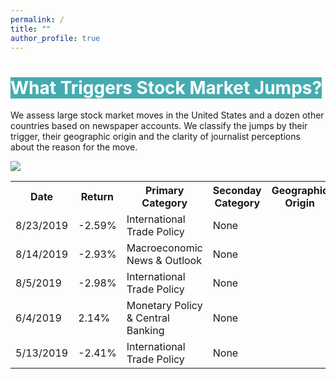 ```yaml
---
permalink: /
title: ""
author_profile: true
---
```


# <span style="background-color:#44ACB0;color:white">What Triggers Stock Market Jumps?</span>

We assess large stock market moves in the United States and a dozen other countries based on newspaper accounts. We classify the jumps by their trigger, their geographic origin and the clarity of journalist perceptions about the reason for the move.

<a href='https://docs.google.com/spreadsheets/d/1BtWwJ-DSvbxsfPoDShWBvEgVbbt65C1g5qiDQST4Sic/edit#gid=1174245246'><img src='https://stockjumpswebsite.github.io/stockjumps/files/fig1v2.png'></a>

<div class="codings">
  <table>
    <tr>
      <th>Date</th>
      <th>Return</th>
      <th>Primary Category</th>
      <th>Seconday Category</th>
      <th>Geographic Origin</th>
    </tr>
    <tr>
      <td>8/23/2019</td>
      <td>-2.59%</td>
      <td>International Trade Policy</td>
      <td>None</td>
    </tr>
    <tr>
      <td>8/14/2019</td>
      <td>-2.93%</td>
      <td>Macroeconomic News & Outlook</td>
      <td>None</td>
    </tr>
    <tr>
      <td>8/5/2019</td>
      <td>-2.98%</td>
      <td>International Trade Policy</td>
      <td>None</td>
    </tr>
    <tr>
      <td>6/4/2019</td>
      <td>2.14%</td>
      <td>Monetary Policy & Central Banking</td>
      <td>None</td>
    </tr>
    <tr>
      <td>5/13/2019</td>
      <td>-2.41%</td>
      <td>International Trade Policy</td>
      <td>None</td>
    </tr>
  </table>
</div>

